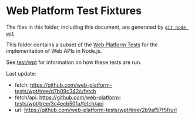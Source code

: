 # Web Platform Test Fixtures

The files in this folder, including this document,
are generated by [`git node wpt`][].

This folder contains a subset of the [Web Platform Tests][] for the
implementation of Web APIs in Node.js.

See [test/wpt](../../wpt/README.md) for information on how these tests are run.

Last update:

- fetch: https://github.com/web-platform-tests/wpt/tree/d7b09c342c/fetch
- fetch/api: https://github.com/web-platform-tests/wpt/tree/3c4ecb50fa/fetch/api
- url: https://github.com/web-platform-tests/wpt/tree/2b9af57f5f/url

[Web Platform Tests]: https://github.com/web-platform-tests/wpt
[`git node wpt`]: https://github.com/nodejs/node-core-utils/blob/main/docs/git-node.md#git-node-wpt
